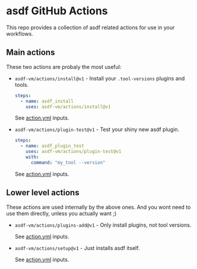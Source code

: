 # asdf GitHub Actions

This repo provides a collection of asdf related actions for use in your workflows.

## Main actions

These two actions are probaly the most useful:

* `asdf-vm/actions/install@v1` - Install your `.tool-versions` plugins and tools.

  ```yaml
  steps:
    - name: asdf_install
      uses: asdf-vm/actions/install@v1
  ```

  See [action.yml](blob/master/install/action.yml) inputs.

* `asdf-vm/actions/plugin-test@v1` - Test your shiny new asdf plugin.

  ```yaml
  steps:
    - name: asdf_plugin_test
      uses: asdf-vm/actions/plugin-test@v1
      with:
        command: "my_tool --version"
  ```

  See [action.yml](blob/master/plugin-test/action.yml) inputs.

## Lower level actions

These actions are used internally by the above ones. And you wont need
to use them directly, unless you actually want ;)

* `asdf-vm/actions/plugins-add@v1` - Only install plugins, not tool versions.

  See [action.yml](blob/master/plugins-add/action.yml) inputs.

* `asdf-vm/actions/setup@v1` - Just installs asdf itself.

  See [action.yml](blob/master/setup/action.yml) inputs.
